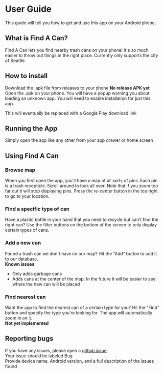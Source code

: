 # User Guide

This guide will tell you how to get and use this app on your Android phone.

## What is Find A Can?

Find A Can lets you find nearby trash cans on your phone! It's so much easier to throw out things in the right place. Currently only supports the city of Seattle. 

## How to install 

Download the .apk file from releases to your phone **No release APK yet**  
Open the .apk on your phone. You will have a popup warning you about loading an unknown app. You will need to enable installation for just this app.  

This will eventually be replaced with a Google Play download link

## Running the App
Simply open the app like any other from your app drawer or home screen

## Using Find A Can

### Browse map
When you first open the app, you'll have a map of all sorts of pins. Each pin is a trash recepticle. Scroll around to look all over. Note that if you zoom too far out it will stop displaying pins. Press the re-center button in the top right to go to your location. 

### Find a specific type of can
Have a plastic bottle in your hand that you need to recycle but can't find the right can? Use the filter buttons on the bottom of the screen to only display certain types of cans. 

### Add a new can
Found a trash can we don't have on our map? Hit the "Add" button to add it to our database.  
**Known issues**  
- Only adds garbage cans 
- Adds cans at the center of the map. In the future it will be easier to see where the new can will be placed

### Find nearest can
Want the app to find the nearest can of a certain type for you? Hit the "Find" button and specify the type you're looking for. The app will automatically zoom in on it.  
**Not yet implemented**

## Reporting bugs
If you have any issues, please open a [github issue](https://github.com/Find-A-Can/Find-A-Can/issues).  
Your issue should be labeled Bug  
Provide device name, Android version, and a full description of the issues found